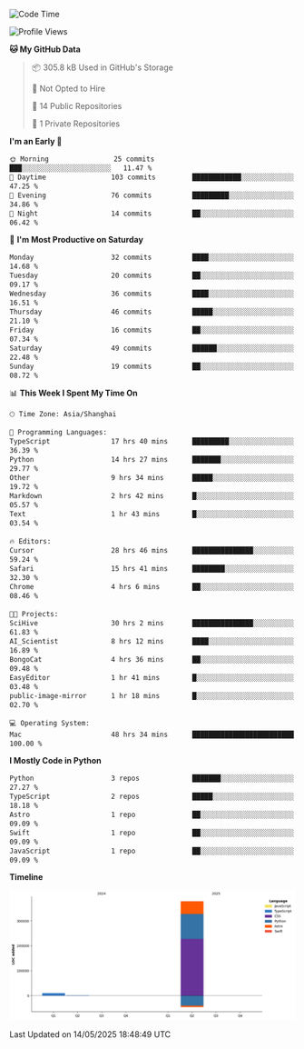 <!--
**PascalDai/PascalDai** is a ✨ _special_ ✨ repository because its `README.md` (this file) appears on your GitHub profile.

Here are some ideas to get you started:

- 🔭 I’m currently working on ...
- 🌱 I’m currently learning ...
- 👯 I’m looking to collaborate on ...
- 🤔 I’m looking for help with ...
- 💬 Ask me about ...
- 📫 How to reach me: ...
- 😄 Pronouns: ...
- ⚡ Fun fact: ...
-->

<!--START_SECTION:waka-->
![Code Time](http://img.shields.io/badge/Code%20Time-1%2C079%20hrs%2014%20mins-blue)

![Profile Views](http://img.shields.io/badge/Profile%20Views-1-blue)

**🐱 My GitHub Data** 

> 📦 305.8 kB Used in GitHub's Storage 
 > 
> 🚫 Not Opted to Hire
 > 
> 📜 14 Public Repositories 
 > 
> 🔑 1 Private Repositories 
 > 
**I'm an Early 🐤** 

```text
🌞 Morning                25 commits          ███░░░░░░░░░░░░░░░░░░░░░░   11.47 % 
🌆 Daytime                103 commits         ████████████░░░░░░░░░░░░░   47.25 % 
🌃 Evening                76 commits          █████████░░░░░░░░░░░░░░░░   34.86 % 
🌙 Night                  14 commits          ██░░░░░░░░░░░░░░░░░░░░░░░   06.42 % 
```
📅 **I'm Most Productive on Saturday** 

```text
Monday                   32 commits          ████░░░░░░░░░░░░░░░░░░░░░   14.68 % 
Tuesday                  20 commits          ██░░░░░░░░░░░░░░░░░░░░░░░   09.17 % 
Wednesday                36 commits          ████░░░░░░░░░░░░░░░░░░░░░   16.51 % 
Thursday                 46 commits          █████░░░░░░░░░░░░░░░░░░░░   21.10 % 
Friday                   16 commits          ██░░░░░░░░░░░░░░░░░░░░░░░   07.34 % 
Saturday                 49 commits          ██████░░░░░░░░░░░░░░░░░░░   22.48 % 
Sunday                   19 commits          ██░░░░░░░░░░░░░░░░░░░░░░░   08.72 % 
```


📊 **This Week I Spent My Time On** 

```text
🕑︎ Time Zone: Asia/Shanghai

💬 Programming Languages: 
TypeScript               17 hrs 40 mins      █████████░░░░░░░░░░░░░░░░   36.39 % 
Python                   14 hrs 27 mins      ███████░░░░░░░░░░░░░░░░░░   29.77 % 
Other                    9 hrs 34 mins       █████░░░░░░░░░░░░░░░░░░░░   19.72 % 
Markdown                 2 hrs 42 mins       █░░░░░░░░░░░░░░░░░░░░░░░░   05.57 % 
Text                     1 hr 43 mins        █░░░░░░░░░░░░░░░░░░░░░░░░   03.54 % 

🔥 Editors: 
Cursor                   28 hrs 46 mins      ███████████████░░░░░░░░░░   59.24 % 
Safari                   15 hrs 41 mins      ████████░░░░░░░░░░░░░░░░░   32.30 % 
Chrome                   4 hrs 6 mins        ██░░░░░░░░░░░░░░░░░░░░░░░   08.46 % 

🐱‍💻 Projects: 
SciHive                  30 hrs 2 mins       ███████████████░░░░░░░░░░   61.83 % 
AI_Scientist             8 hrs 12 mins       ████░░░░░░░░░░░░░░░░░░░░░   16.89 % 
BongoCat                 4 hrs 36 mins       ██░░░░░░░░░░░░░░░░░░░░░░░   09.48 % 
EasyEditor               1 hr 41 mins        █░░░░░░░░░░░░░░░░░░░░░░░░   03.48 % 
public-image-mirror      1 hr 18 mins        █░░░░░░░░░░░░░░░░░░░░░░░░   02.70 % 

💻 Operating System: 
Mac                      48 hrs 34 mins      █████████████████████████   100.00 % 
```

**I Mostly Code in Python** 

```text
Python                   3 repos             ███████░░░░░░░░░░░░░░░░░░   27.27 % 
TypeScript               2 repos             █████░░░░░░░░░░░░░░░░░░░░   18.18 % 
Astro                    1 repo              ██░░░░░░░░░░░░░░░░░░░░░░░   09.09 % 
Swift                    1 repo              ██░░░░░░░░░░░░░░░░░░░░░░░   09.09 % 
JavaScript               1 repo              ██░░░░░░░░░░░░░░░░░░░░░░░   09.09 % 
```



**Timeline**

![Lines of Code chart](https://raw.githubusercontent.com/PascalDai/PascalDai/main/assets/bar_graph.png)


 Last Updated on 14/05/2025 18:48:49 UTC
<!--END_SECTION:waka-->
